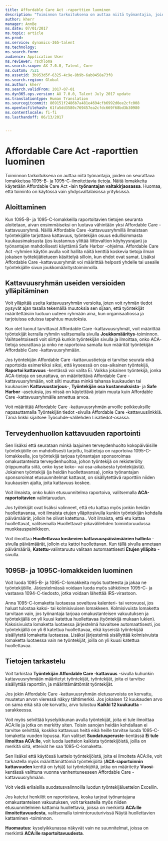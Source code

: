 ```yaml
---
title: Affordable Care Act -raporttien luominen
description: "Toiminnon tarkoituksena on auttaa niitä työnantajia, joiden on seurattava lomakkeissa 1095-B- ja 1095-C-ilmoitettavia tietoja. Näitä lomakkeita käytetään Affordable Care Act -lain työnantajan valtakirjaosassa. Huomaa, että toiminto on käytössä vain yhdysvaltalaisissa yrityksissä."
author: kherr
manager: AnnBe
ms.date: 07/01/2017
ms.topic: article
ms.prod: 
ms.service: dynamics-365-talent
ms.technology: 
ms.search.form: 
audience: Application User
ms.reviewer: rschloma
ms.search.scope: AX 7.0.0, Talent, Core
ms.custom: 7521
ms.assetid: 3b953d5f-6325-4c9e-8b9b-6ab0458a73f8
ms.search.region: Global
ms.author: kherr
ms.search.validFrom: 2017-07-01
ms.dyn365.ops.version: AX 7.0.0, Talent July 2017 update
ms.translationtype: Human Translation
ms.sourcegitcommit: 869151f2486b7a481e4694cfb6992d0ee2cfc008
ms.openlocfilehash: 61fa5dd3580c769457ea2cfdc669f68bd3b30980
ms.contentlocale: fi-fi
ms.lasthandoff: 06/13/2017


---
```

# <a name="generate-affordable-care-act-reports"></a>Affordable Care Act -raporttien luominen
Toiminnon tarkoituksena on auttaa niitä työnantajia, joiden on seurattava lomakkeissa 1095-B- ja 1095-C-ilmoitettavia tietoja. Näitä lomakkeita käytetään Affordable Care Act -lain **työnantajan valtakirjaosassa**. Huomaa, että toiminto on käytössä vain yhdysvaltalaisissa yrityksissä.

## <a name="getting-started"></a>Aloittaminen
Kun 1095-B- ja 1095-C-lomakkeilla raportoitavien tietojen seuranta aloitetaan, aivan ensimmäiseksi on luotava vähintään yksi Affordable Care -kattavuusryhmä. Näillä Affordable Care -kattavuusryhmillä ilmaistaan työntekijälle tarjottava kattavuus, työntekijän osuus edullisimmasta kuukausimaksusta (jos kustannus ylittää liittovaltion köyhyysrajan) ja työnantajan mahdollisesti käyttämä Safe Harbor -ohjelma. Affordable Care Act -ryhmien käytön avulla voit hallita näitä kenttiä koskevia tietoja ilman jokaisen työtekijätietueen käsittelyä silloin, kun ehdot ovat samat. Lisäksi Affordable Care -kattavuusryhmät voi määrittää helposti yhdelle tai usealle työntekijälle sivun joukkomääritystoiminnolla.

## <a name="maintaining-multiple-versions-of-a-coverage-group"></a>Kattavuusryhmän useiden versioiden ylläpitäminen
Voit ylläpitää useita kattavuusryhmän versioita, joten voit ryhmän tiedot pysyvät ajan tasalla tekemällä muutoksia sen sijaan, että työntekijät määritettäisiin luotuun uuteen ryhmään aina, kun organisaatiossa ja tarjotuissa eduissa tapahtuu muutoksia. 

Kun olet luonut tarvittavat Affordable Care -kattavuusryhmät, voit määrittää työntekijät kerralla ryhmiin valitsemalla sivulla **Joukkomääritys**-toiminnon. Vaihtoehtoisesti voit siirtyä kunkin työntekijän sivulla ja ilmoittaa, onko ACA-tietoja seurattava ja onko ne raportoiva samalla kun määrität työntekijän Affordable Care -kattavuusryhmään.

Jos työntekijän Affordable Care -kattavuustietoja ei tarvitse seurata eikä raportoida esimerkiksi siksi, että kyseessä on osa-aikainen työntekijä, **Raportoi kattavuus** -kentässä voi valita Ei. Vaikka jokainen työntekijä, jonka ACA-tietoja on seurattava, on määritettävä Affordable Care -kattavuusryhmään, voit silti muuttaa minkä tahansa kuukauden tai kuukausien **Kattavuustarjous**-, **Työntekijän osa kustannuksista**- ja **Safe Harbor** -asetuksia, jos niissä on käytettävä jotain muuta kuin Affordable Care -kattavuusryhmälle annettua arvoa.

Voit määrittää Affordable Care -kattavuusryhmän arvoille poikkeuksille napsauttamalla Työntekijän tiedot -sivulla Affordable Care -kattavuuslinkkiä. Tämä linkki sijaitsee Työsuhde-välilehden Lisätiedot-osassa.

## <a name="reporting-health-care-coverage"></a>Terveydenhuollon kattavuuden raportointi
Sen lisäksi että seurataan minkä laajuinen terveydenhuolto kokopäiväisille työntekijöille on mahdollisesti tarjottu, lisätietoja on raportoiva 1095-C-lomakkeella, jos työntekijä tarjoaa työnantajan sponsoroimaa omakustanteista terveydenhuoltoa, johon työntekijä on rekisteröity (riippumatta siitä, onko kyse koko- vai osa-aikaisesta työntekijästä). Jokainen työntekijä (ja heidän huollettavansa), jonka työnantajan sponsoroimat etusuunnitelmat kattavat, on sisällytettävä raporttiin niiden kuukausien ajalta, joita kattavuus koskee. 

Voit ilmaista, onko kukin etusuunnitelma raportoiva, valitsemalla **ACA-raportoitavien** valintaruudun.

Jos työtekijät ovat lisäksi valinneet, että etu kattaa myös jonkin heidän huollettavansa, voit ilmaista etujen ylläpitosivulla kunkin työntekijän kohdalla päivämäärät, jolloin he olivat katettuna.. Voit ilmaista, että etu kattaa huollettavat, valitsemalla Huollettavat-pikavälilehden toimintoruudussa muokkauspainikkeen.

Voit ilmoittaa **Huollettavaa koskevien kattavuuspäivämäärien hallinta** -sivulla päivämäärät, jolloin etu kattoi huollettavan. Kun tällä sivulla annetaan päivämääriä, **Katettu**-valintaruutu valitaan automaattisesti **Etujen ylläpito** -sivulla.

## <a name="generate-1095b-and-1095c-forms"></a>1095B- ja 1095C-lomakkeiden luominen
Voit luoda 1095-B- ja 1095-C-lomakkeita myös tuotteesta ja jakaa ne työntekijöille. Järjestelmässä voidaan luoda myös sähköinen 1095-C- ja vastaava 1094-C-tiedosto, jotka voidaan lähettää IRS-virastoon.  

Anna 1095-C-lomaketta luotaessa soveltuva kalenteri- tai verovuosi, jos haluat tulostaa kaksi- tai kolmisivuisen lomakkeen. Kolmisivuista lomaketta tarvitaan vain, jos työnantaja tarjoaa omakustanteisen vakuutuksen ja työntekijällä on yli kuusi katettua huollettavaa (työntekijä mukaan lukien). Kaksisivuista lomaketta luotaessa järjestelmä havaitsee automaattisesti, jos työntekijällä on yli 6 katettua huollettavaa, eikä kyseistä työntekijää sisällytetä lomaketta luotaessa. Lisäksi järjestelmä sisällyttää kolmisivuista lomaketta luotaessa vain ne työntekijät, joilla on yli kuusi katettua huollettavaa.

## <a name="viewing-information"></a>Tietojen tarkastelu
Voit tarkistaa **Työntekijän Affordable Care -kattavuus** -sivulla kuhunkin kattavuusryhmään määritetyt työntekijät, työntekijät, joita ei tarvitse sisällyttää raporttiin, ja määrittämättömät työntekijät.

Jos jokin Affordable Care -kattavuusryhmän oletusarvoista on korvattu, muutetun arvon vieressä näkyy tähtimerkki. Jos jokaisen 12 kuukauden arvo on sama eikä sitä ole korvattu, arvo tulostuu **Kaikki 12 kuukautta** -sarakkeessa.

Voit myös selvittää kyselyikkunan avulla työntekijät, joita ei tule ilmoittaa ACA:lle ja jotka on merkitty siten. Toisin sanojen heidän kohdallaan ei tarvitse selvittää, koskiko kattavuus heitä eikä heille tarvitse luoda 1095-C-lomaketta vuoden lopussa. Kun valitset **Suodatusperuste**-kentässä **Ei tule ilmoittaa ACA:lle**, voit luoda luettelon kaikista työntekijöistä, joilla on merkitä siitä, etteivät he saa 1095-C-lomaketta.

Sen lisäksi että käytössä luettelo työntekijöistä, joita ei ilmoiteta ACA:lle, voit tarkastella myös määrittämättömiä työntekijöitä (**ACA-raportoinnin kattavuuden** kenttä on tyhjä) tai työntekijöitä, jotka on määritetty **Vuosi**-kentässä valittuna vuonna vanhentuneeseen Affordable Care -kattavuusryhmään.

Voit viedä erilaisilla suodatusvalinnoilla luodun työntekijäluettelon Exceliin.

Jos katetut henkilöt on raportoitava, koska tarjoat työnantajana omakustanteisen vakuutuksen, voit tarkastella myös niiden etusuunnitelmien kattamia huollettavia, joissa on merkintä **ACA:lle ilmoitettavuudesta**, valitsemalla toimintoruuturivissä Näytä huollettavien kattaminen -toiminnon.

**Huomautus:** kyselyikkunassa näkyvät vain ne suunnitelmat, joissa on merkintä **ACA:lle raportoitavuudesta**.

